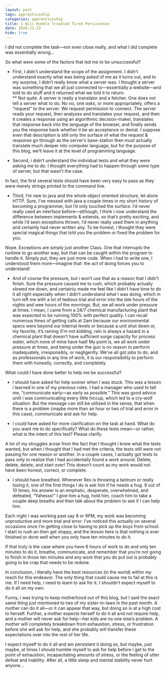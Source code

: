 ```yaml
---
layout: post 
tags: apprenticeship
categories: apprenticeship
title: I Will Humble Troubled Tired Persistence
date: 2020-11-23
hide: true
---
```


I did not complete the task—not even close really, and what I did complete was essentially wrong…

So what were some of the factors that led me to be unsuccessful?

* First, I didn’t understand the scope of the assignment.  I didn’t understand exactly what was being asked of me as it turns out, and to my surprise, I didn’t really know what a server was.  I thought a server was something that we all just connected to—essentially a website—and told to do stuff and it returned what we told it to return.  
** Not quite.  A server is really a translator and a fetcher.  One does not tell a server what to do.  No no, one *asks*, or more appropriately, offers a “request” to the server.  We request permission to connect. The server reads your request, then analyzes and translates your request, and then it creates a response using an algorithmic decision-maker, translates that response back into the language of the browser, and finally sends you the response back whether it be an acceptance or denial.  I suppose even that description is still only the surface of what the request & response go through as the server’s base-station then must actually translate much deeper into computer language, but for the purpose of this blog, we’ll leave it at the level of programming language.

* Second, i didn’t understand the individual tests and what they were asking me to do.  I thought everything had to happen through some type of server, but that wasn’t the case.  

In fact, the first several tests should have been very easy to pass as they were merely strings printed to the command line.  

* Third, I’m new to java and the whole object oriented structure, let alone HTTP.  Sure, I’ve messed with java a couple times in my short history of becoming a programmer, but I’d only touched the surface.  I’d never really used an interface before—although, I think i now understand the difference between implements & extends, so that’s pretty exciting, and while I’d seen exceptions thrown, I’d never really used them in anything and certainly had never written any.  To be honest, i thought they were special magical things that told you the problem or fixed the problem for you.  

Nope.  Exceptions are simply just another Class.  One that interrupts the runtime to go another way, but that can be caught within the program to handle it.  SImply put, they are just more code.  When i had to write one, I understood them more—imagine that: the act of doing forces you to understand!

* And of course the pressure, but i won’t use that as a reason that I didn’t finish.  Sure the pressure caused me to rush, which probably actually slowed me down, and certainly made me feel like I didn’t have time to do it all right especially when I didn’t understand what I was doing, which in turn left me with a lot of tedious trial and error into the late hours of the nights and wee hours of the mornings.  But, we all work under pressure at times.  I mean, I came from a 24/7 chemical manufacturing plant that was expected to be running 100% with perfect quality.  I can recall numerous times of getting calls at 2am because our environmental specs were beyond our internal levels or because a unit shut down or, my favorite, it’s raining (I’m not kidding, rain is always a hazard in a chemical plant that doesn’t have sufficient surge capacity for process water, which none of mine have had!  My point is, we all work under pressure at times, and being under the gun is no reason to perform inadequately, irresponsibly, or negligently.  We’ve all got jobs to do, and as professionals in any line of work,  it is our responsibility to perform them with honestly, correctly, and completely.

What  could I have done better to help me be successful?

* I should have asked for help sooner when I was stuck.  This was a lesson i learned in one of my previous roles.  I had a manager who used to tell me, “communicate early—as early as possible.”  This was good advice until i was communicating every little hiccup, which led to a cry-wolf situation.  But the message can still be utilized in the sense, that when there is a problem (maybe more than an hour or two of trial and error in this case), communicate and ask for help.

* I could have asked for more clarification on the task at hand.  What do you want me to do specifically?  What do these tests mean—or rather, what is the intent of this test?  Please clarify.  

A lot of my struggles arose from the fact that I thought i knew what the tests wanted, but when i thought that I had met the criteria, the tests still were not passing for one reason or another.   In a couple cases, I actually got tests to pass only to realize that I had accidentally found a work around.  Delete, delete, delete, and start over!  This doesn’t count as my work would not have been honest, correct, or complete.  

* I should have breathed.  Whenever Rex is throwing a tantrum or really losing it, one of the first things I do is ask him if he needs a hug.  9 out of 10 times, his answer is an emphatic, desperate, overwhelmed, and defeated, “Yahesss!”  I give him a hug, hold him, coach him to take a couple deep breaths and then talk about the problem to see if I can help him.  

Each night I was working past say 8 or 9PM, my work was becoming unproductive and more trial and error.  I’ve noticed this actually on several occasions once I’m getting close to having to pick up the boys from school.  I start to rush an then get sloppy, and the lesson here is that nothing is ever finished or done well when you only have ten minutes to do it.  

If that truly is the case where you have 6 hours of work to do and only ten minutes to do it, breathe, communicate, and remember that you’re not going to finish in those ten minutes and any work that you do put out is probably going to be crap that needs to be redone.  

In conclusion, i literally have the best resources (in the world) within my reach for this endeavor.  The only thing that could cause me to fail at this is me.  If I need help, i need to learn to ask for it.  I shouldn’t expect myself to do it all on my own.  

Funny, i was trying to keep motherhood out of this blog, but I said the exact same thing just mentioned to two of my sister-in-laws in the past month.  A mother can do it all—or it can appear that way, but doing so is at a high cost to herself.  Further, a mother expects herself to do it all and not require help, and a mother will never ask for help—her kids are no one else’s problem.  A mother will completely breakdown from exhaustion, stress, or frustration before she will ask for help, and she probably will transfer these expectations over into the rest of her life.  

I expect myself to do it all and am persistent it doing so, but maybe, just maybe, at times I should humble myself to ask for help before I get to the point of exhaustion, incapacitating amounts of stress, or the feeling of utter defeat and inability.  After all, a little sleep and mental stability never hurt anyone...

